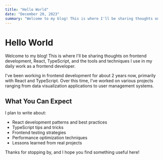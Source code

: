 ```yaml
---
title: "Hello World"
date: "December 20, 2023"
summary: "Welcome to my blog! This is where I'll be sharing thoughts on frontend development, React, TypeScript, and the tools and techniques I use in my daily work as a frontend developer..."
---
```


# Hello World

Welcome to my blog! This is where I'll be sharing thoughts on frontend development, React, TypeScript, and the tools and techniques I use in my daily work as a frontend developer.

I've been working in frontend development for about 2 years now, primarily with React and TypeScript. Over this time, I've worked on various projects ranging from data visualization applications to user management systems.

## What You Can Expect

I plan to write about:

- React development patterns and best practices
- TypeScript tips and tricks
- Frontend testing strategies
- Performance optimization techniques
- Lessons learned from real projects

Thanks for stopping by, and I hope you find something useful here!

